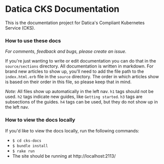 # Datica CKS Documentation

This is the documentation project for Datica's Compliant Kubernetes Service (CKS).

### How to use these docs

*For comments, feedback and bugs, please create an issue.*

If you're just wanting to write or edit documentation you can do that in the `source/sections` directory. All documentation is written in markdown. For brand new articles to show up, you'll need to add the file path to the `index.html.erb` file in the `source` directory. The order in which articles show is based on their order in this file, so please keep that in mind.

*Note:* All files show up automatically in the left nav. `h1` tags should not be used. `h2` tags indicate new guides, like `Getting started`. `h3` tags are subsections of the guides. `h4` tags can be used, but they do not show up in the left nav.

### How to view the docs locally

If you'd like to view the docs locally, run the following commands:

- `$ cd cks-docs`
- `$ bundle install`
- `$ rake run`
- The site should be running at http://localhost:2113/
